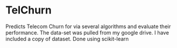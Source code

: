 # TelChurn
Predicts Telecom Churn for via several algorithms and evaluate their performance.
The data-set was pulled from my google drive. I have included a copy of dataset.
Done using scikit-learn
